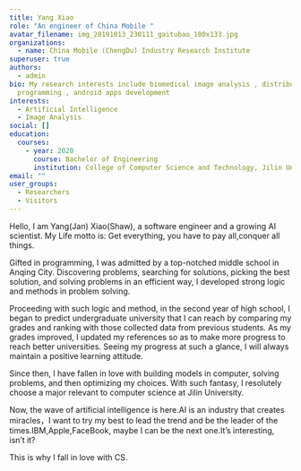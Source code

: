 ```yaml
---
title: Yang Xiao
role: "An engineer of China Mobile "
avatar_filename: img_20191013_230111_gaitubao_100x133.jpg
organizations:
  - name: China Mobile (ChengDu) Industry Research Institute
superuser: true
authors:
  - admin
bio: My research interests include biomedical image analysis , distributed
  programming , android apps development
interests:
  - Artificial Intelligence
  - Image Analysis
social: []
education:
  courses:
    - year: 2020
      course: Bachelor of Engineering
      institution: College of Computer Science and Technology, Jilin University
email: ""
user_groups:
  - Researchers
  - Visitors
---
```


Hello, I am Yang(Jan) Xiao(Shaw), a software engineer and a growing AI scientist. My Life motto is: Get everything, you have to pay all,conquer all things.

Gifted in programming, I was admitted by a top-notched middle school in Anqing City. Discovering problems, searching for solutions, picking the best solution, and solving problems in an efficient way, I developed strong logic and methods in problem solving. 

Proceeding with such logic and method, in the second year of high school, I began to predict undergraduate university that I can reach by comparing my grades and ranking with those collected data from previous students. As my grades improved, I updated my references so as to make more progress to reach better universities. Seeing my progress at such a glance, I will always maintain a positive learning attitude. 

Since then, I have fallen in love with building models in computer, solving problems, and then optimizing my choices. With such fantasy, I resolutely choose a major relevant to computer science at Jilin University. 

Now, the wave of artificial intelligence is here.AI is an industry that creates miracles，I want to try my best to lead the trend and be the leader of the times.IBM,Apple,FaceBook, maybe I can be the next one.It’s interesting, isn’t it?

This is why I fall in love with CS.